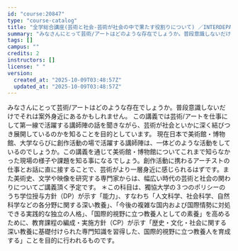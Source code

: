 ```yaml
---
id: "course:20847"
type: "course-catalog"
title: "全学総合講座(芸術と社会-芸術が社会の中で果たす役割りについて) ／INTERDEPARTMENTAL LECTURES(ART AND SOCIETY: ROLES ART PLAYS IN SOCIETY)"
summary: "みなさんにとって芸術/アートはどのような存在でしょうか。普段意識しないだけでそれは案外身近にあるかもしれません。 この講義では芸術/アートを仕事にして第一線で活躍する講師陣の話を聞きながら、芸術が社会といかに深く結びつき展開しているのかを知…"
tags: []
campus: ""
credits: 2
instructors: []
license: " "
version:
  created_at: "2025-10-09T03:48:57Z"
  updated_at: "2025-10-09T03:48:57Z"
---
```


みなさんにとって芸術/アートはどのような存在でしょうか。普段意識しないだけでそれは案外身近にあるかもしれません。 この講義では芸術/アートを仕事にして第一線で活躍する講師陣の話を聞きながら、芸術が社会といかに深く結びつき展開しているのかを知ることを目的としています。 現在日本で美術館・博物館、大学ならびに創作活動の場で活躍する講師陣は、一体どのような活動をしているのでしょうか。この講義を通じて美術館・博物館についてこれまで知らなかった現場の様子や課題を知る事になるでしょう。創作活動に携わるアーチストの仕事とお話に直に接することで、芸術がより一層身近に感じられるはずです。また美術史、文学や映像を研究する専門家からは、幅広い時代の芸術と社会の関わりについてご講義頂く予定です。 ＊この科目は、獨協大学の３つのポリシーのうち学位授与方針（DP）が示す「能力」、すなわち「人文科学、社会科学、自然科学などの各分野に関する深い教養」、「今後の複雑な国内および国際情勢に対処できる実践的な独立の人格」、「国際的視野に立つ教養人としての素養」を高めるために、教育課程の編成・実施方針（CP）が示す「歴史・文化・社会に関する深い教養に基礎付けられた専門知識を習得した、国際的視野に立つ教養人を育成する」ことを目的に行われるものです。
